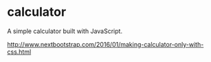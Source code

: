 # calculator
A simple calculator built with JavaScript.

http://www.nextbootstrap.com/2016/01/making-calculator-only-with-css.html
